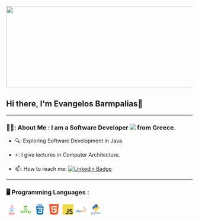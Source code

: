 <div align="center">
  <img src="https://media.istockphoto.com/id/1204740322/photo/cpu.jpg?s=612x612&w=0&k=20&c=DSjrMlrtuD42yC5XHtpoc2mqGEYEjk-B-JTDK4McTK8=" width="600" height="220"/>
</div>


## Hi there, I'm Evangelos Barmpalias👋
---

### 👨‍💻: About Me : I am a Software Developer <img src="https://media.giphy.com/media/WUlplcMpOCEmTGBtBW/giphy.gif" width="20"> from Greece.

- 🔍: Exploring Software Development in Java.

- ⚡: I give lectures in Computer Architecture.

- 📫: How to reach me: [![Linkedin Badge](https://img.shields.io/badge/-vaggelisbarb-blue?style=flat&logo=Linkedin&logoColor=white)](https://www.linkedin.com/in/evangelos-barmpalias-488b3b18b/)

---

### 🖥️ Programming Languages :
<div>
  <img src="https://github.com/devicons/devicon/blob/master/icons/java/java-original-wordmark.svg" title="Java" alt="Java" width="30" height="30"/>&nbsp;
  <img src="https://github.com/devicons/devicon/blob/master/icons/spring/spring-original-wordmark.svg" title="Spring" alt="Spring" width="30" height="30"/>&nbsp;
  <img src="https://github.com/devicons/devicon/blob/master/icons/css3/css3-plain-wordmark.svg"  title="CSS3" alt="CSS" width="30" height="30"/>&nbsp;
  <img src="https://github.com/devicons/devicon/blob/master/icons/html5/html5-original.svg" title="HTML5" alt="HTML" width="30" height="30"/>&nbsp;
  <img src="https://github.com/devicons/devicon/blob/master/icons/javascript/javascript-original.svg" title="JavaScript" alt="JavaScript" width="30" height="30"/>&nbsp;
  <img src="https://github.com/devicons/devicon/blob/master/icons/mysql/mysql-original-wordmark.svg" title="MySQL"  alt="MySQL" width="30" height="30"/>&nbsp;
  <img src="https://github.com/devicons/devicon/blob/master/icons/python/python-original-wordmark.svg" title="Python" **alt="Python" width="30" height="30"/>
</div>
<!--
**vaggelisbarb/vaggelisbarb** is a ✨ _special_ ✨ repository because its `README.md` (this file) appears on your GitHub profile.

Here are some ideas to get you started:

- 🔭 I’m currently working on ...
- 🌱 I’m currently learning ...
- 👯 I’m looking to collaborate on ...
- 🤔 I’m looking for help with ...
- 💬 Ask me about ...
- 📫 How to reach me: ...
- 😄 Pronouns: ...
- ⚡ Fun fact: ...
-->
